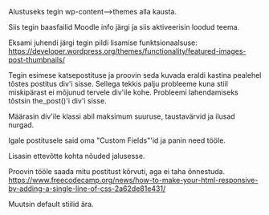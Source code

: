 Alustuseks tegin wp-content-->themes alla kausta.

Siis tegin baasfailid Moodle info järgi ja siis aktiveerisin loodud teema.

Eksami juhendi järgi tegin pildi lisamise funktsionaalsuse: https://developer.wordpress.org/themes/functionality/featured-images-post-thumbnails/

Tegin esimese katsepostituse ja proovin seda kuvada eraldi kastina pealehel tõstes postitus div'i sisse. Sellega tekkis palju probleeme kuna stiil miskipärast ei mõjunud tervele div'ile kohe.
Probleemi lahendamiseks tõstsin the_post()'i div'i sisse.

Määrasin div'ile klassi abil maksimum suuruse, taustavärvid ja ilusad nurgad.

Igale postitusele said oma "Custom Fields"'id ja panin need tööle.

Lisasin ettevõtte kohta nõuded jalusesse.

Proovin tööle saada mitu postitust kõrvuti, aga ei taha õnnestuda. https://www.freecodecamp.org/news/how-to-make-your-html-responsive-by-adding-a-single-line-of-css-2a62de81e431/

Muutsin default stiilid ära.

